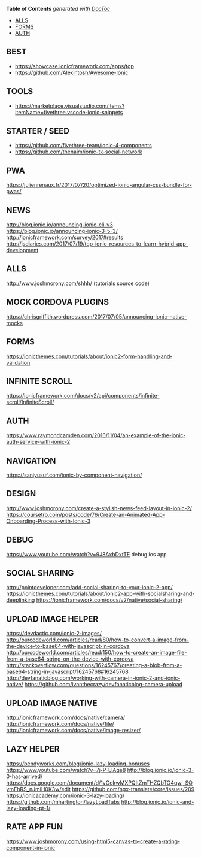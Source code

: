 <!-- START doctoc generated TOC please keep comment here to allow auto update -->
<!-- DON'T EDIT THIS SECTION, INSTEAD RE-RUN doctoc TO UPDATE -->
**Table of Contents**  *generated with [DocToc](https://github.com/thlorenz/doctoc)*

- [ALLS](#alls)
- [FORMS](#forms)
- [AUTH](#auth)

<!-- END doctoc generated TOC please keep comment here to allow auto update -->

## BEST
- https://showcase.ionicframework.com/apps/top
- https://github.com/Alexintosh/Awesome-Ionic

## TOOLS
- https://marketplace.visualstudio.com/items?itemName=fivethree.vscode-ionic-snippets

## STARTER / SEED
- https://github.com/fivethree-team/ionic-4-components
- https://github.com/thenaim/ionic-tk-social-network

## PWA
https://julienrenaux.fr/2017/07/20/optimized-ionic-angular-css-bundle-for-pwas/


## NEWS
http://blog.ionic.io/announcing-ionic-cli-v3
https://blog.ionic.io/announcing-ionic-3-5-3/
http://ionicframework.com/survey/2017#results
http://jsdiaries.com/2017/07/19/top-ionic-resources-to-learn-hybrid-app-development

## ALLS
http://www.joshmorony.com/shhh/ (tutorials source code)

## MOCK CORDOVA PLUGINS
https://chrisgriffith.wordpress.com/2017/07/05/announcing-ionic-native-mocks

## FORMS
https://ionicthemes.com/tutorials/about/ionic2-form-handling-and-validation


## INFINITE SCROLL
https://ionicframework.com/docs/v2/api/components/infinite-scroll/InfiniteScroll/

## AUTH
https://www.raymondcamden.com/2016/11/04/an-example-of-the-ionic-auth-service-with-ionic-2

## NAVIGATION
https://saniyusuf.com/ionic-by-component-navigation/

## DESIGN
http://www.joshmorony.com/create-a-stylish-news-feed-layout-in-ionic-2/
https://coursetro.com/posts/code/76/Create-an-Animated-App-Onboarding-Process-with-Ionic-3


## DEBUG
https://www.youtube.com/watch?v=9J8AxhDxtTE debug ios app

## SOCIAL SHARING
http://pointdeveloper.com/add-social-sharing-to-your-ionic-2-app/
https://ionicthemes.com/tutorials/about/ionic2-app-with-socialsharing-and-deeplinking
https://ionicframework.com/docs/v2/native/social-sharing/

## UPLOAD IMAGE HELPER
https://devdactic.com/ionic-2-images/
http://ourcodeworld.com/articles/read/80/how-to-convert-a-image-from-the-device-to-base64-with-javascript-in-cordova
http://ourcodeworld.com/articles/read/150/how-to-create-an-image-file-from-a-base64-string-on-the-device-with-cordova
http://stackoverflow.com/questions/16245767/creating-a-blob-from-a-base64-string-in-javascript/16245768#16245768
http://devfanaticblog.com/working-with-camera-in-ionic-2-and-ionic-native/
https://github.com/ivanthecrazy/devfanaticblog-camera-upload

  
## UPLOAD IMAGE NATIVE
http://ionicframework.com/docs/native/camera/
http://ionicframework.com/docs/native/file/
http://ionicframework.com/docs/native/image-resizer/  

## LAZY HELPER
https://bendyworks.com/blog/ionic-lazy-loading-bonuses
https://www.youtube.com/watch?v=7j-P-ElAqe8
http://blog.ionic.io/ionic-3-0-has-arrived/
https://docs.google.com/document/d/1vGokwMXPQItZmTHZQbTO4qwj_SQymFhRS_nJmiH0K3w/edit
https://github.com/ngx-translate/core/issues/209
https://ionicacademy.com/ionic-3-lazy-loading/
https://github.com/mhartington/lazyLoadTabs
http://blog.ionic.io/ionic-and-lazy-loading-pt-1/


## RATE APP FUN
https://www.joshmorony.com/using-html5-canvas-to-create-a-rating-component-in-ionic

